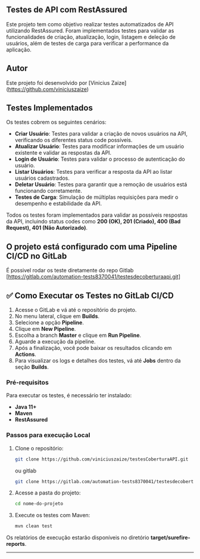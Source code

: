 
## Testes de API com RestAssured
Este projeto tem como objetivo realizar testes automatizados de API utilizando RestAssured. Foram implementados testes para validar as funcionalidades de criação, atualização, login, listagem e deleção de usuários, além de testes de carga para verificar a performance da aplicação.

## Autor

Este projeto foi desenvolvido por [Vinicius Zaize] (https://github.com/viniciuszaize) 

## Testes Implementados

Os testes cobrem os seguintes cenários:

- **Criar Usuário**: Testes para validar a criação de novos usuários na API, verificando os diferentes status code possíveis.
- **Atualizar Usuário**: Testes para modificar informações de um usuário existente e validar as respostas da API.
- **Login de Usuário**: Testes para validar o processo de autenticação do usuário.
- **Listar Usuários**: Testes para verificar a resposta da API ao listar usuários cadastrados.
- **Deletar Usuário**: Testes para garantir que a remoção de usuários está funcionando corretamente.
- **Testes de Carga**: Simulação de múltiplas requisições para medir o desempenho e estabilidade da API.

Todos os testes foram implementados para validar as possíveis respostas da API, incluindo status codes como **200 (OK), 201 (Criado), 400 (Bad Request), 401 (Não Autorizado)**.
## O projeto está configurado com uma Pipeline CI/CD no GitLab
É possivel rodar os teste diretamente do repo Gitlab [https://gitlab.com/automation-tests8370041/testesdecoberturaapi.git]

## ✅ Como Executar os Testes no GitLab CI/CD

1. Acesse o GitLab e vá até o repositório do projeto.
2. No menu lateral, clique em **Builds**.
3. Selecione a opção **Pipeline**.
4. Clique em **New Pipeline**.
5. Escolha a branch **Master** e clique em **Run Pipeline**.
6. Aguarde a execução da pipeline.
7. Após a finalização, você pode baixar os resultados clicando em **Actions**.
8. Para visualizar os logs e detalhes dos testes, vá até **Jobs** dentro da seção **Builds**.


### Pré-requisitos

Para executar os testes, é necessário ter instalado:

- **Java 11+**
- **Maven**
- **RestAssured**

### Passos para execução Local

1. Clone o repositório:
   ```sh
   git clone https://github.com/viniciuszaize/testesCoberturaAPI.git
   ```
   ou gitlab
     ```sh
   git clone https://gitlab.com/automation-tests8370041/testesdecoberturaapi.git
   ```

2. Acesse a pasta do projeto:
   ```sh
   cd nome-do-projeto
   ```

3. Execute os testes com Maven:
   ```sh
   mvn clean test
   ```

Os relatórios de execução estarão disponíveis no diretório **target/surefire-reports**.

---

